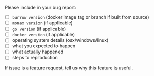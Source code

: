 Please include in your bug report:

- [ ] `burrow version` (docker image tag or branch if built from source)
- [ ] `monax version` (if applicable)
- [ ] `go version` (if applicable)
- [ ] `docker version` (if applicable)
- [ ] operating system details (osx/windows/linux)
- [ ] what you expected to happen
- [ ] what actually happened
- [ ] steps to reproduction

If issue is a feature request, tell us why this feature is useful.
